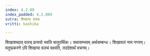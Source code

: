 ```yaml
---
index: 4.2.89
index_padded: 4.2.089
sutra: शिखाया वलच्
vritti: kashika

---
```

शिखाशब्दात् वलच् प्रत्ययो भवति चातुरर्थिकः। यथासम्भवम् अर्थसम्बन्धः। शिखावलं नाम नगरम्। मतुप्प्रकरणे ऽपि शिखाया वलचं वक्ष्यति, तददेशार्थं वचनम्।